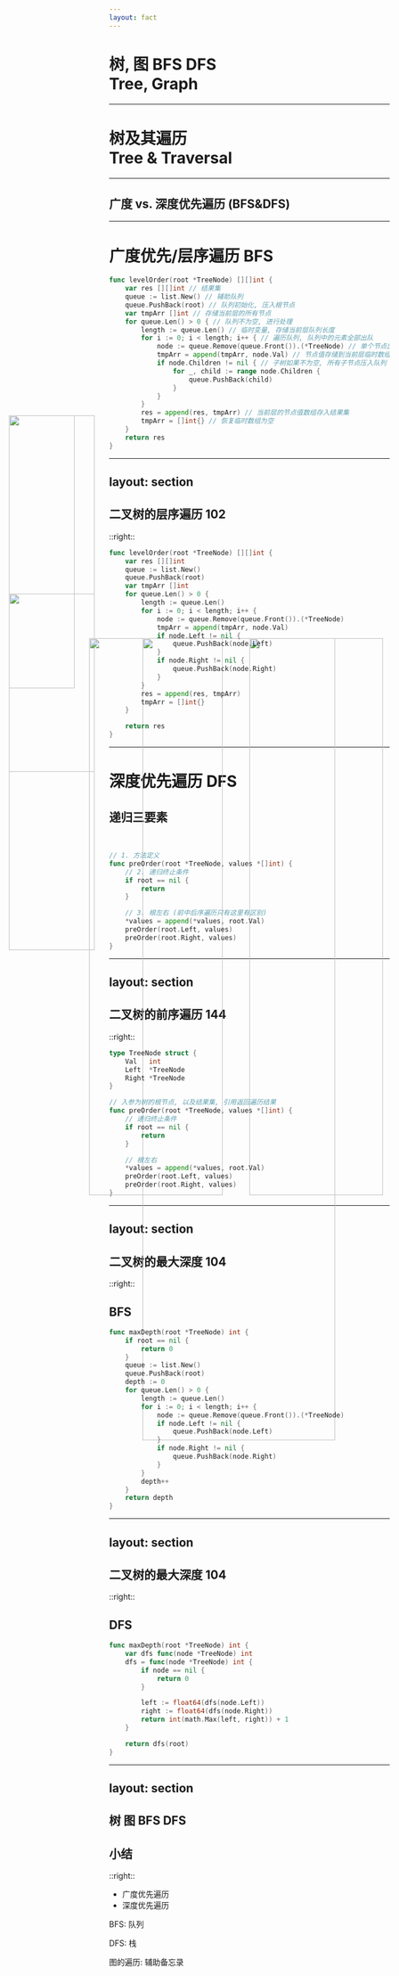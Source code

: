 ```yaml
---
layout: fact
---
```


# 树, 图 BFS DFS <br> Tree, Graph

---

# 树及其遍历 <br> Tree & Traversal

<img src="https://picgo-1253542015.cos.ap-guangzhou.myqcloud.com/uPic/binary_tree.png" style="height:60%;position:absolute;top:30%;left:30%" class="rounded shadow" />

---

## 广度 vs. 深度优先遍历 (BFS&DFS)

<img v-click-hide src="https://picgo-1253542015.cos.ap-guangzhou.myqcloud.com/uPic/BFS&DFS.png" style="height:50%;position:absolute;top:30%;left:20%" class="rounded shadow" />
<img v-click='1' src="https://picgo-1253542015.cos.ap-guangzhou.myqcloud.com/uPic/BFS.gif" style="height:50%;position:absolute;top:30%;left:20%" class="rounded shadow" />
<img v-click='2' src="https://picgo-1253542015.cos.ap-guangzhou.myqcloud.com/uPic/DFS.gif" style="height:50%;position:absolute;top:30%;left:50%" class="rounded shadow" />

---

# 广度优先/层序遍历 BFS

```go {all|3|4|7-9,16|11-15|6,19|all}
func levelOrder(root *TreeNode) [][]int {
    var res [][]int // 结果集
    queue := list.New() // 辅助队列
    queue.PushBack(root) // 队列初始化, 压入根节点
    var tmpArr []int // 存储当前层的所有节点
    for queue.Len() > 0 { // 队列不为空, 进行处理
        length := queue.Len() // 临时变量, 存储当前层队列长度
        for i := 0; i < length; i++ { // 遍历队列, 队列中的元素全部出队
            node := queue.Remove(queue.Front()).(*TreeNode) // 单个节点出队
            tmpArr = append(tmpArr, node.Val) // 节点值存储到当前层临时数组中
            if node.Children != nil { // 子树如果不为空, 所有子节点压入队列
                for _, child := range node.Children {
                    queue.PushBack(child)
                }
            }
        }
        res = append(res, tmpArr) // 当前层的节点值数组存入结果集
        tmpArr = []int{} // 恢复临时数组为空
    }
    return res
}
```

---
layout: section
---

## 二叉树的层序遍历 102

<img src="https://picgo-1253542015.cos.ap-guangzhou.myqcloud.com/uPic/102.png" style="width:40%;position:absolute;top:20%;left:5%" class="rounded shadow" />

::right::

```go {all|11-16|all}
func levelOrder(root *TreeNode) [][]int {
    var res [][]int
    queue := list.New()
    queue.PushBack(root)
    var tmpArr []int
    for queue.Len() > 0 {
        length := queue.Len()
        for i := 0; i < length; i++ {
            node := queue.Remove(queue.Front()).(*TreeNode)
            tmpArr = append(tmpArr, node.Val)
            if node.Left != nil {
                queue.PushBack(node.Left)
            }
            if node.Right != nil {
                queue.PushBack(node.Right)
            }
        }
        res = append(res, tmpArr)
        tmpArr = []int{}
    }

    return res
}
```

---

# 深度优先遍历 DFS

## 递归三要素

<br>

```go {all|1-2|3-6|8-11|all}
// 1. 方法定义
func preOrder(root *TreeNode, values *[]int) {
    // 2. 递归终止条件
    if root == nil {
        return
    }

    // 3. 根左右 (前中后序遍历只有这里有区别)
    *values = append(*values, root.Val)
    preOrder(root.Left, values)
    preOrder(root.Right, values)
}
```

---
layout: section
---

## 二叉树的前序遍历 144

<img src="https://picgo-1253542015.cos.ap-guangzhou.myqcloud.com/uPic/144.png" style="width:40%;position:absolute;top:28%;left:5%" class="rounded shadow" />

::right::

```go {all|7-8|9-12|14-17|all}
type TreeNode struct {
    Val   int
    Left  *TreeNode
    Right *TreeNode
}

// 入参为树的根节点, 以及结果集, 引用返回遍历结果
func preOrder(root *TreeNode, values *[]int) {
    // 递归终止条件
    if root == nil {
        return
    }

    // 根左右
    *values = append(*values, root.Val)
    preOrder(root.Left, values)
    preOrder(root.Right, values)
}
```

---
layout: section
---

## 二叉树的最大深度 104

<img src="https://picgo-1253542015.cos.ap-guangzhou.myqcloud.com/uPic/104.png" style="width:35%;position:absolute;top:20%;left:5%" class="rounded shadow" />

::right::

## BFS

<v-click>

```go {all|7|10,18|19|all}
func maxDepth(root *TreeNode) int {
    if root == nil {
        return 0
    }
    queue := list.New()
    queue.PushBack(root)
    depth := 0
    for queue.Len() > 0 {
        length := queue.Len()
        for i := 0; i < length; i++ {
            node := queue.Remove(queue.Front()).(*TreeNode)
            if node.Left != nil {
                queue.PushBack(node.Left)
            }
            if node.Right != nil {
                queue.PushBack(node.Right)
            }
        }
        depth++
    }
    return depth
}
```

</v-click>

---
layout: section
---

## 二叉树的最大深度 104

<img src="https://picgo-1253542015.cos.ap-guangzhou.myqcloud.com/uPic/104.png" style="width:35%;position:absolute;top:20%;left:5%" class="rounded shadow" />

::right::

## DFS

<v-click>

```go {all|3|4-6|8-10|all}
func maxDepth(root *TreeNode) int {
    var dfs func(node *TreeNode) int
    dfs = func(node *TreeNode) int {
        if node == nil {
            return 0
        }

        left := float64(dfs(node.Left))
        right := float64(dfs(node.Right))
        return int(math.Max(left, right)) + 1
    }

    return dfs(root)
}
```

</v-click>

---
layout: section
---

## 树 图 BFS DFS

## 小结

::right::

- 广度优先遍历
- 深度优先遍历

BFS: 队列

DFS: 栈

图的遍历: 辅助备忘录
